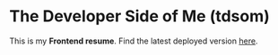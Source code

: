 # The Developer Side of Me (tdsom)
This is my **Frontend resume**. Find the latest deployed version [here](https://gitmibrahim.github.io/resume/).